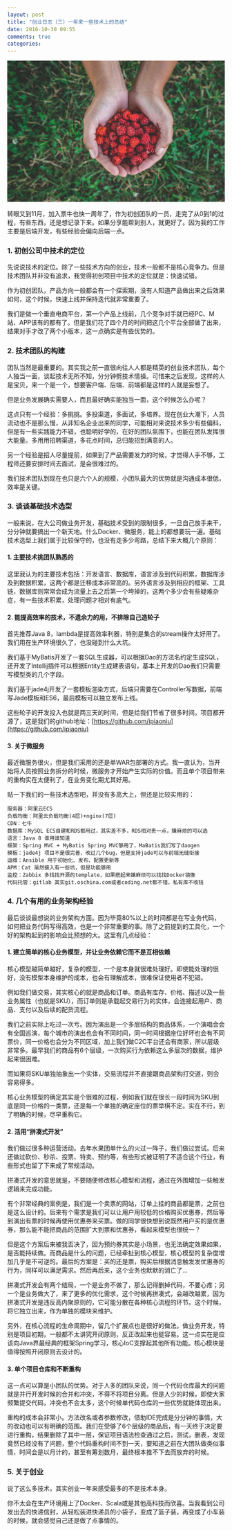```yaml
---
layout: post
title: "创业日志（三）一年来一些技术上的总结"
date: 2016-10-30 09:55
comments: true
categories: 
---
```


![](/images/posts/stock-photo-162930137.jpg)

转眼又到11月，加入票牛也快一周年了，作为初创团队的一员，走完了从0到1的过程，有些东西，还是想记录下来。如果分享能帮到别人，就更好了。因为我的工作主要是后端开发，有些经验会偏向后端一点。

<!--more-->

### 1. 初创公司中技术的定位

先说说技术的定位。除了一些技术方向的创业，技术一般都不是核心竞争力。但是技术团队并非没有追求，我觉得初创项目中技术的定位就是：快速试错。

作为初创团队，产品方向一般都会有一个探索期，没有人知道产品做出来之后效果如何，这个时候，快速上线并保持迭代就非常重要了。

我们是做一个垂直电商平台，第一个产品上线前，几个竞争对手就已经PC、M站、APP该有的都有了。但是我们花了四个月的时间把这几个平台全部做了出来，结果对手才改了两个小版本，这一点确实是有些优势的。

### 2. 技术团队的构建

团队当然是最重要的。其实我之前一直很向往人人都是精英的创业技术团队，每个人独当一面，谈起技术无所不知，分分钟劈技术情操。可惜来之后发现，这样的人是宝贝，来一个是一个，想要客户端、后端、前端都是这样的人就是妄想了。

但是业务发展确实需要人，而且最好确实能独当一面，这个时候怎么办呢？

这点只有一个经验：多挑挑。多投渠道，多面试，多培养。现在创业大潮下，人员流动也不是那么慢，从非知名企业出来的同学，可能相对来说技术多少有些偏科，但是有一些实践能力不错，也聪明好学的，在好的团队氛围下，也能在团队发挥很大能量。多用用招聘渠道，多花点时间，总归能招到满意的人。

另一个经验是招人尽量提前，如果到了产品需要发力的时候，才觉得人手不够，工程师还要安排时间去面试，是会很难过的。

我们技术团队到现在也只是六个人的规模，小团队最大的优势就是沟通成本很低，效率是关键。

### 3. 谈谈基础技术选型

一般来说，在大公司做业务开发，基础技术受到的限制很多，一旦自己放手来干，分分钟就要搞出一个新天地。什么Docker、微服务，能上的都想要玩一遍。基础技术选型上我们属于比较保守的，也没有走多少弯路，总结下来大概几个原则：

#### 1. 主要技术挑团队熟悉的

这里我认为的主要技术包括：开发语言、数据库，语言涉及到代码积累，数据库涉及到数据积累，这两个都是迁移成本非常高的。另外语言涉及到相应的框架、工具链，数据库则常常会成为流量上去之后第一个垮掉的，这两个多少会有些疑难杂症，有一些技术积累，处理问题才相对有底气。

#### 2. 能提高效率的技术，不遗余力的用，不排除自己造轮子

首先推荐Java 8，lambda是提高效率利器，特别是集合的stream操作太好用了。我们用在生产环境很久了，也没碰到什么大坑。

我们基于MyBatis开发了一套SQL生成器，可以根据Dao的方法名约定生成SQL，还开发了Intellij插件可以根据Entity生成建表语句，基本上开发的Dao我们只需要写模型类的几个字段。

我们基于jade4j开发了一套模板渲染方式，后端只需要在Controller写数据，前端写Jade模板和ES6，最后模板可以独立发布上线。

这些轮子的开发投入也就是两三天的时间，但是给我们节省了很多时间。项目都开源了，这是我们的github地址：[https://github.com/ipiaoniu](https://github.com/ipiaoniu)

#### 3. 关于微服务

最近微服务很火，但是我们采用的还是单WAR包部署的方式。我一直认为，当开始将人员按照业务拆分的时候，微服务才开始产生实际的价值。而且单个项目带来的重构实在太便利了，在业务变化期尤其好用。

贴一下我们的一些技术选型吧，并没有多高大上，但还是比较实用的：

	服务器：阿里云ECS
	负载均衡：阿里云负载均衡(4层)+nginx(7层)
	CDN：七牛
	数据库：MySQL ECS自建和RDS都用过，其实差不多，RDS相对贵一点，嫌麻烦的可以选
	语言：Java 8 谁用谁知道
	框架：Spring MVC + MyBatis Spring MVC够用了，MaBatis我们写了daogen
	模板：jade4j 项目不是很完善，改过几个bug，但是支持jade可以与前端无缝衔接
	运维：Ansible 用于初始化、发布、配置更新等
	APM：Cat 虽然接入有一些坑，但是功能够用
	监控：Zabbix 多找找开源的template，如果搭起来嫌麻烦可以找找Docker镜像
	代码托管：gitlab 其实git.oschina.com或者coding.net都不错，私有库不收钱

### 4. 几个有用的业务架构经验

最后谈谈最想说的业务架构方面。因为毕竟80%以上的时间都是在写业务代码，如何把业务代码写得高效，也是一个非常重要的事。除了之前提到的工具化，一个好的架构起到的影响会比预想的大。这里有几点经验：

#### 1. 建立简单的核心业务模型，并让业务依赖它而不是互相依赖

核心模型越简单越好，复杂的模型，一个是本身就很难处理好。即使能处理的很好，没有模型本身维护的成本，也会有理解成本，很难保证使用者不犯错。

例如我们做交易，其实核心的就是商品和订单。商品有库存、价格、描述以及一些业务属性（也就是SKU），而订单则是承载起交易行为的实体，会连接起用户、商品、支付以及后续的配货流程。

我们之前实际上吃过一次亏。因为演出是一个多层结构的商品体系，一个演唱会会有全国巡演，每个城市的演出也会有不同时间，同一时间根据座位好坏也会有不同票价，同一价格也会分为不同区域，加上我们做C2C平台还会有商家，所以层级非常多。最早我们的商品有6个层级，一次购买行为依赖这么多层次的数据，维护起来很困难。

而如果将SKU单独抽象出一个实体，交易流程并不直接跟商品架构打交道，则会容易得多。

核心业务模型的确定其实是个很难的过程，例如我们就在很长一段时间为SKU到底是同一价格的一类票，还是每一个单独的确定座位的票举棋不定。实在不行，到了明确的时候，尽早重构它。

#### 2. 活用“拼凑式开发”

我们做过很多种运营活动。去年水果团单什么的火过一阵子，我们做过尝试。后来还做过砍价、秒杀、投票、特卖、预约等，有些形式被证明了不适合这个行业，有些形式也留了下来成了常规活动。

拼凑式开发的意思就是，不要随便修改核心模型和流程，通过在外围增加一些触发逻辑来完成功能。

有个非常经典的案例是，我们是一个卖票的网站，订单上挂的商品都是票，之前也是这么设计的。后来有个需求是我们可以让用户用较低的价格购买优惠券，然后等到演出有票的时候再使用优惠券来买票。做的同学很快想到说既然用户买的是优惠券，那么能不能把商品的范围扩大到票和优惠券，看起来模型也很统一？

但是这个方案后来被我否决了，因为预约券其实是小场景，也无法确定效果如果，是否能持续做。而商品是什么的问题，已经牵扯到核心模型，核心模型的复杂度增加几乎是不可逆的。最后的方案是：买的还是票，购买后根据消息触发发优惠券的行为，同样可以满足需求。然后再后来，这个业务也默默的消亡了…

拼凑式开发会有两个结局，一个是业务不做了，那么记得删掉代码，不要心疼；另一个是业务做大了，来了更多的优化需求，这个时候再拼凑式，会越改越累，因为拼凑式开发是违反高内聚原则的，它可能分散在各种核心流程的环节。这个时候，将它独立出来，作为单独的模块来维护。

另外，在核心流程的生命周期中，留几个扩展点也是很好的做法。做业务开发，特别是项目初期，一般都不太讲究开闭原则，反正改起来也挺容易。这一点实在是应该向Java界最经典的框架Spring学习，核心IoC支撑起其他所有功能。核心模块是值得按照开闭原则去设计的。

#### 3. 单个项目仓库和不断重构

这一点可以算是小团队的优势。对于人多的团队来说，同一个代码仓库最大的问题就是并行开发时候的合并和冲突，不得不将项目分离。但是人少的时候，即使大家频繁提交代码，冲突也不会太多，这个时候单代码仓库的一些优势就能体现出来。

重构的成本会非常小。方法改名或者参数修改，借助IDE完成是分分钟的事情，大的改动也可以有明确的范围。我们在受够了6个层级的商品后，有一天终于决定要进行重构，结果删除了其中一层，保证项目语法检查通过之后，测试，删表，发现竟然已经没有了问题，整个代码重构时间不到一天，要知道之前在大团队做类似事情，时间会是以月计的，甚至有筹划数月，最终根本推不下去而放弃的时候。

### 5. 关于创业

说了这么多技术，其实创业一年来感受最多的不是技术本身。

你不太会在生产环境用上了Docker、Scala或是其他高科技而欣喜。当我看到公司发出去的快递信封，从轻松装进快递员的小袋子，变成了篮子装，再变成了小车装的时候，就会感觉自己还是做了点事情的。
